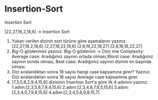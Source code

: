 # Insertion-Sort
Insertion Sort

[22,27,16,2,18,6] -> Insertion Sort
1. Yukarı verilen dizinin sort türüne göre aşamalarını yazınız.
  [22,27,16,2,18,6]
  [2,27,16,22,18,6]
  [2,6,16,22,18,27]
  [2,6,16,18,22,27]
2. Big-O gösterimini yazınız.
  Big-O gösterimi -> O(n)
ime Complexity: Average case: Aradığımız sayının ortada olması,Worst case: Aradığımız sayının sonda olması, Best case: Aradığımız sayının dizinin en başında olması.
3. Dizi sıralandıktan sonra 18 sayısı hangi case kapsamına girer? Yazınız.
  Dizi sıralandıktan sonra 18 sayısı Average case kapsamına girer.
4. [7,3,5,8,2,9,4,15,6] dizisinin Insertion Sort'a göre ilk 4 adımını yazınız.
  1.adım:[2,3,5,8,7,9,4,15,6]
  2.adım:[2,3,4,8,7,9,5,15,6]
  3.adım:[2,3,4,5,7,9,8,15,6]
  4.adım:[2,3,4,5,6,9,8,15,7]
